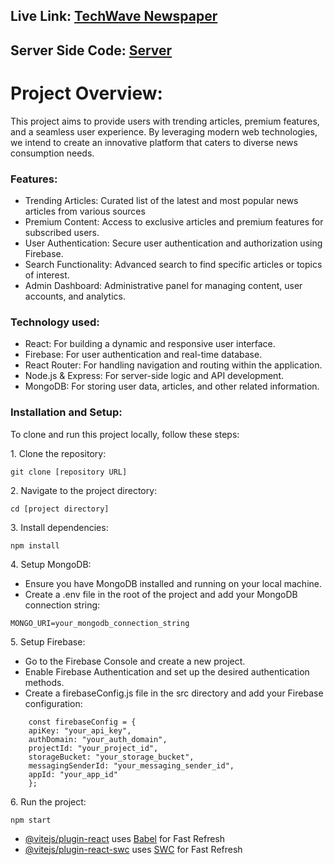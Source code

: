 <h2>Live Link: <a href="https://sunny-queijadas-e153d1.netlify.app/](https://techwave-newspaper.web.app/">TechWave Newspaper</a></h2>
<h2>Server Side Code: <a href="https://sunny-queijadas-e153d1.netlify.app/](https://github.com/mushfiq7297/Restzy-Hotel-Booking-Server](https://github.com/mushfiq7297/TechWave-Newspaper-Server">Server</a></h2>
<h1>Project Overview:</h1>
<p>This project aims to provide users with trending articles, premium features, and a seamless user experience. By leveraging modern web technologies, we intend to create an innovative platform that caters to diverse news consumption needs.</p>

<h3>Features:</h3>
<ul>
  <li>Trending Articles: Curated list of the latest and most popular news articles from various sources</li>
  <li>Premium Content: Access to exclusive articles and premium features for subscribed users.</li>
  <li>User Authentication: Secure user authentication and authorization using Firebase.</li>
  <li>Search Functionality: Advanced search to find specific articles or topics of interest.</li>
  <li>Admin Dashboard: Administrative panel for managing content, user accounts, and analytics.</li>
</ul>
<h3>Technology used:</h3>
<ul>
  <li>React: For building a dynamic and responsive user interface.</li>
  <li>Firebase: For user authentication and real-time database.</li>
  <li>React Router: For handling navigation and routing within the application.</li>
  <li>Node.js & Express: For server-side logic and API development.</li>
  <li>MongoDB: For storing user data, articles, and other related information.</li>
</ul>
<h3>Installation and Setup:</h3>
<p>
  To clone and run this project locally, follow these steps:
</p>
<p>
 1. Clone the repository:<br>

  ```
git clone [repository URL]
```

</p>
<p>
2. Navigate to the project directory:<br>

  ```
cd [project directory]
```

</p>
<p>
3. Install dependencies:<br>

  ```
npm install
```

</p>
<p>
  4. Setup MongoDB:<br>
  <ul>
    <li>Ensure you have MongoDB installed and running on your local machine.<br></li>
    <li> Create a .env file in the root of the project and add your MongoDB connection string:<br></li>  
    </ul>
    
  ```
MONGO_URI=your_mongodb_connection_string
```

     
 
</p>
<p>
  5. Setup Firebase:<br>
  <ul>
    <li>Go to the Firebase Console and create a new project.</li>
    <li>Enable Firebase Authentication and set up the desired authentication methods.</li>
    <li>Create a firebaseConfig.js file in the src directory and add your Firebase configuration:</li>
    </ul> 
</p>

```
    const firebaseConfig = {
    apiKey: "your_api_key",
    authDomain: "your_auth_domain",
    projectId: "your_project_id",
    storageBucket: "your_storage_bucket",
    messagingSenderId: "your_messaging_sender_id",
    appId: "your_app_id"
    };
```

<p>
6. Run the project:<br>

  ```
npm start
```

</p>




- [@vitejs/plugin-react](https://github.com/vitejs/vite-plugin-react/blob/main/packages/plugin-react/README.md) uses [Babel](https://babeljs.io/) for Fast Refresh
- [@vitejs/plugin-react-swc](https://github.com/vitejs/vite-plugin-react-swc) uses [SWC](https://swc.rs/) for Fast Refresh

